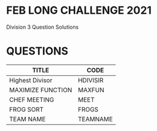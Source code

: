 # FEB LONG CHALLENGE 2021

Division 3 Question Solutions

# QUESTIONS

| TITLE             | CODE     |
| ----------------- | -------- |
| Highest Divisor   | HDIVISIR |
| MAXIMIZE FUNCTION | MAXFUN   |
| CHEF MEETING      | MEET     |
| FROG SORT         | FROGS    |
| TEAM NAME         | TEAMNAME |
